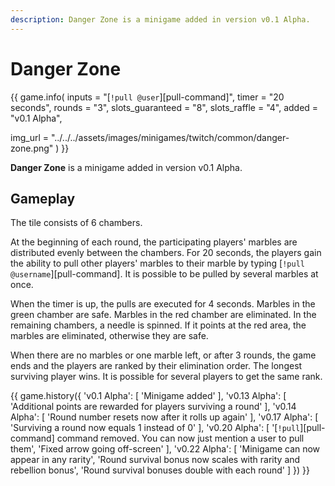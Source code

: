 ```yaml
---
description: Danger Zone is a minigame added in version v0.1 Alpha.
---
```


# Danger Zone

{{ game.info(
  inputs           = "[`!pull @user`][pull-command]",
  timer            = "20 seconds",
  rounds           = "3",
  slots_guaranteed = "8",
  slots_raffle     = "4",
  added            = "v0.1 Alpha",
  
  img_url = "../../../assets/images/minigames/twitch/common/danger-zone.png"
) }}

**Danger Zone** is a minigame added in version v0.1 Alpha.

## Gameplay

The tile consists of 6 chambers.

At the beginning of each round, the participating players' marbles are distributed evenly between the chambers. For 20 seconds, the players gain the ability to pull other players' marbles to their marble by typing [`!pull @username`][pull-command]. It is possible to be pulled by several marbles at once.

When the timer is up, the pulls are executed for 4 seconds. Marbles in the green chamber are safe. Marbles in the red chamber are eliminated. In the remaining chambers, a needle is spinned. If it points at the red area, the marbles are eliminated, otherwise they are safe.

When there are no marbles or one marble left, or after 3 rounds, the game ends and the players are ranked by their elimination order. The longest surviving player wins. It is possible for several players to get the same rank.

{{ game.history({
  'v0.1 Alpha': [
    'Minigame added'
  ],
  'v0.13 Alpha': [
    'Additional points are rewarded for players surviving a round'
  ],
  'v0.14 Alpha': [
    'Round number resets now after it rolls up again'
  ],
  'v0.17 Alpha': [
    'Surviving a round now equals 1 instead of 0'
  ],
  'v0.20 Alpha': [
    '[`!pull`][pull-command] command removed. You can now just mention a user to pull them',
    'Fixed arrow going off-screen'
  ],
  'v0.22 Alpha': [
    'Minigame can now appear in any rarity',
    'Round survival bonus now scales with rarity and rebellion bonus',
    'Round survival bonuses double with each round'
  ]
}) }}
